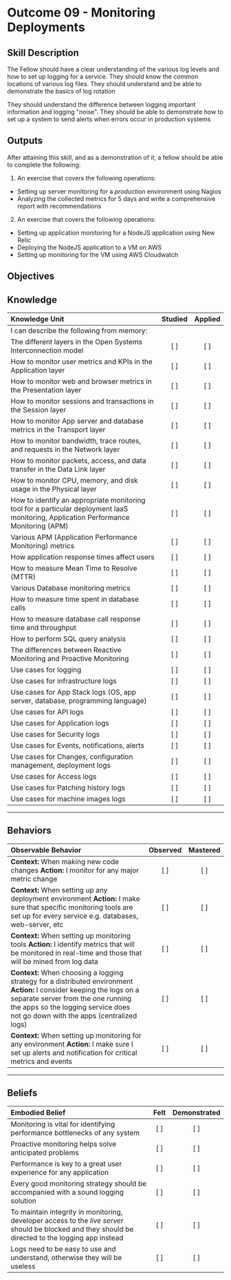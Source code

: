# Outcome 09 - Monitoring Deployments

Skill Description
-----------------
The Fellow should have a clear understanding of the various log levels and how to set up logging for a service. They should know the common locations of various log files. They should understand and be able to demonstrate the basics of log rotation

They should understand the difference between logging important information and logging "noise". They should be able to demonstrate how to set up a system to send alerts when errors occur in production systems


Outputs
-------
After attaining this skill, and as a demonstration of it, a fellow should be able to complete the following:

1. An exercise that covers the following operations:
  - Setting up server monitoring for a _production_ environment using Nagios
  - Analyzing the collected metrics for 5 days and write a comprehensive report with recommendations
2. An exercise that covers the following operations:
  - Setting up application monitoring for a NodeJS application using New Relic
  - Deploying the NodeJS application to a VM on AWS
  - Setting up monitoring for the VM using AWS Cloudwatch



**Objectives**
--------------


## **Knowledge**

| Knowledge Unit   |      Studied      | Applied |
|:-----------------|:-----------------:|:---------:|
| I can describe the following from memory: | | |
| The different layers in the Open Systems Interconnection model | [ ] | [ ] |
| How to monitor user metrics and KPIs in the Application layer  | [ ] | [ ] |
| How to monitor web and browser metrics in the Presentation layer  | [ ] | [ ] |
| How to monitor sessions and transactions in the Session layer  | [ ] | [ ] |
| How to monitor App server and database metrics in the Transport layer | [ ] | [ ] |
| How to monitor bandwidth, trace routes, and requests in the Network layer | [ ] | [ ] |
| How to monitor packets, access, and data transfer in the Data Link layer | [ ] | [ ] |
| How to monitor CPU, memory, and disk usage in the Physical layer | [ ] | [ ] |
| How to identify an appropriate monitoring tool for a particular deployment IaaS monitoring, Application Performance Monitoring (APM) | [ ] | [ ] |
| Various APM (Application Performance Monitoring) metrics | [ ] | [ ] |
| How application response times affect users | [ ] | [ ] |
| How to measure Mean Time to Resolve (MTTR) | [ ] | [ ] |
| Various Database monitoring metrics | [ ] | [ ] |
| How to measure time spent in database calls | [ ] | [ ] |
| How to measure database call response time and throughput | [ ] | [ ] |
| How to perform SQL query analysis | [ ] | [ ] |
| The differences between Reactive Monitoring and Proactive Monitoring | [ ] | [ ] |
| Use cases for logging | [ ] | [ ] |
| Use cases for infrastructure logs | [ ] | [ ] |
| Use cases for App Stack logs (OS, app server, database, programming language) | [ ] | [ ] |
| Use cases for API logs | [ ] | [ ] |
| Use cases for Application logs | [ ] | [ ] |
| Use cases for Security logs | [ ] | [ ] |
| Use cases for Events, notifications, alerts | [ ] | [ ] |
| Use cases for Changes, configuration management, deployment logs | [ ] | [ ] |
| Use cases for Access logs | [ ] | [ ] |
| Use cases for Patching history logs | [ ] | [ ] |
| Use cases for machine images logs | [ ] | [ ] |


----------------


## **Behaviors**

| Observable Behavior   |      Observed      | Mastered |
|:----------------------|:------------------:|:--------:|
| **Context:** When making new code changes **Action:** I monitor for any major metric change | [ ] | [ ] |
| **Context:** When setting up any deployment environment **Action:** I make sure that specific monitoring tools are set up for every service e.g. databases, web-server, etc | [ ] | [ ] |
| **Context:** When setting up monitoring tools **Action:** I identify metrics that will be monitored in real-time and those that will be mined from log data | [ ] | [ ] |
| **Context:** When choosing a logging strategy for a distributed environment **Action:** I consider keeping the logs on a separate server from the one running the apps so the logging service does not go down with the apps (centralized logs) | [ ] | [ ] |
| **Context:** When setting up monitoring for any environment **Action:** I make sure I set up alerts and notification for critical metrics and events | [ ] | [ ] |


--------------


## **Beliefs**

| Embodied Belief   |      Felt      | Demonstrated |
|:------------------|:--------------:|:------------:|
| Monitoring is vital for identifying performance bottlenecks of any system | [ ] | [ ] |
| Proactive monitoring helps solve anticipated problems | [ ] | [ ] |
| Performance is key to a great user experience for any application | [ ] | [ ] |
| Every good monitoring strategy should be accompanied with a sound logging solution | [ ] | [ ] |
| To maintain integrity in monitoring, developer access to the _live server_ should be blocked and they should be directed to the logging app instead | [ ] | [ ] |
| Logs need to be easy to use and understand, otherwise they will be useless | [ ] | [ ] |

